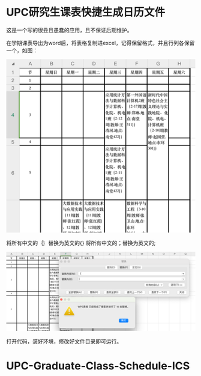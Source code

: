 # UPC研究生课表快捷生成日历文件

这是一个写的很丑且愚蠢的应用，且不保证后期维护。

在学期课表导出为word后，将表格复制进excel，记得保留格式，并且行列各保留一个，如图：

![1690981269818](assets/1690981269818.png)

将所有中文的｛｝替换为英文的{}
将所有中文的；替换为英文的;

![1690981492461](assets/1690981492461.png)

打开代码，装好环境，修改好文件目录即可运行。
# UPC-Graduate-Class-Schedule-ICS
